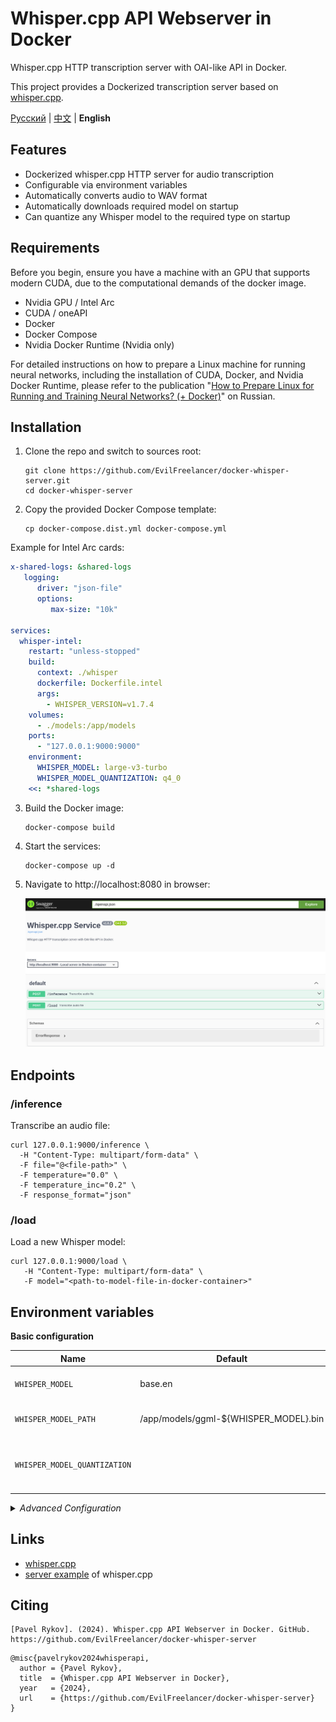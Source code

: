 # Whisper.cpp API Webserver in Docker

Whisper.cpp HTTP transcription server with OAI-like API in Docker.

This project provides a Dockerized transcription server based
on [whisper.cpp](https://github.com/ggerganov/whisper.cpp/tree/master/examples/server).

[Русский](./README.md) | [中文](./README.zh.md) | **English**

## Features

- Dockerized whisper.cpp HTTP server for audio transcription
- Configurable via environment variables
- Automatically converts audio to WAV format
- Automatically downloads required model on startup
- Can quantize any Whisper model to the required type on startup

## Requirements

Before you begin, ensure you have a machine with an GPU that supports modern CUDA, due to the computational
demands of the docker image.

* Nvidia GPU / Intel Arc
* CUDA / oneAPI
* Docker
* Docker Compose
* Nvidia Docker Runtime (Nvidia only)

For detailed instructions on how to prepare a Linux machine for running neural networks, including the installation of
CUDA, Docker, and Nvidia Docker Runtime, please refer to the
publication "[How to Prepare Linux for Running and Training Neural Networks? (+ Docker)](https://dzen.ru/a/ZVt9kRBCTCGlQqyP)"
on Russian.

## Installation

1. Clone the repo and switch to sources root:

   ```shell
   git clone https://github.com/EvilFreelancer/docker-whisper-server.git
   cd docker-whisper-server
   ```

2. Copy the provided Docker Compose template:

    ```shell
    cp docker-compose.dist.yml docker-compose.yml
    ```

Example for Intel Arc cards:

```yaml
x-shared-logs: &shared-logs
   logging:
      driver: "json-file"
      options:
         max-size: "10k"

services:
  whisper-intel:
    restart: "unless-stopped"
    build:
      context: ./whisper
      dockerfile: Dockerfile.intel  
      args:
        - WHISPER_VERSION=v1.7.4
    volumes:
      - ./models:/app/models
    ports:
      - "127.0.0.1:9000:9000"
    environment:
      WHISPER_MODEL: large-v3-turbo
      WHISPER_MODEL_QUANTIZATION: q4_0
    <<: *shared-logs
```

3. Build the Docker image:

    ```shell
    docker-compose build
    ```

4. Start the services:

    ```shell
    docker-compose up -d
    ```

5. Navigate to http://localhost:8080 in browser:

   ![Swagger UI](./assets/swagger.png)

## Endpoints

### /inference

Transcribe an audio file:

```shell
curl 127.0.0.1:9000/inference \
  -H "Content-Type: multipart/form-data" \
  -F file="@<file-path>" \
  -F temperature="0.0" \
  -F temperature_inc="0.2" \
  -F response_format="json"
```

### /load

Load a new Whisper model:

```shell
curl 127.0.0.1:9000/load \
   -H "Content-Type: multipart/form-data" \
   -F model="<path-to-model-file-in-docker-container>"
```

## Environment variables

**Basic configuration**

| Name                         | Default                               | Description                                                                      |
|------------------------------|---------------------------------------|----------------------------------------------------------------------------------|
| `WHISPER_MODEL`              | base.en                               | The default Whisper model to use                                                 |
| `WHISPER_MODEL_PATH`         | /app/models/ggml-${WHISPER_MODEL}.bin | The default path to the Whisper model file                                       |
| `WHISPER_MODEL_QUANTIZATION` |                                       | Level of quantization (will be applied only if `WHISPER_MODEL_PATH` not changed) |

<details>
<summary>
<i>Advanced Configuration</i>
</summary>

| Name                      | Default    | Description                                         |
|---------------------------|------------|-----------------------------------------------------|
| `WHISPER_THREADS`         | 4          | Number of threads to use for inference              |
| `WHISPER_PROCESSORS`      | 1          | Number of processors to use for inference           |
| `WHISPER_HOST`            | 0.0.0.0    | Host IP or hostname to bind the server to           |
| `WHISPER_PORT`            | 9000       | Port number to listen on                            |
| `WHISPER_INFERENCE_PATH`  | /inference | Inference path for all requests                     |
| `WHISPER_PUBLIC_PATH`     |            | Path to the public folder                           |
| `WHISPER_REQUEST_PATH`    |            | Request path for all requests                       |
| `WHISPER_OV_E_DEVICE`     | CPU        | OpenViBE Event Device to use                        |
| `WHISPER_OFFSET_T`        | 0          | Time offset in milliseconds                         |
| `WHISPER_OFFSET_N`        | 0          | Number of seconds to offset                         |
| `WHISPER_DURATION`        | 0          | Duration of the audio file in milliseconds          |
| `WHISPER_MAX_CONTEXT`     | -1         | Maximum context size for inference                  |
| `WHISPER_MAX_LEN`         | 0          | Maximum length of output text                       |
| `WHISPER_BEST_OF`         | 2          | Best-of-N strategy for inference                    |
| `WHISPER_BEAM_SIZE`       | -1         | Beam size for search                                |
| `WHISPER_AUDIO_CTX`       | 0          | Audio context to use for inference                  |
| `WHISPER_WORD_THOLD`      | 0.01       | Word threshold for segmentation                     |
| `WHISPER_ENTROPY_THOLD`   | 2.40       | Entropy threshold for segmentation                  |
| `WHISPER_LOGPROB_THOLD`   | -1.00      | Log probability threshold for segmentation          |
| `WHISPER_LANGUAGE`        | en         | Language code to use for translation or diarization |
| `WHISPER_PROMPT`          |            | Initial prompt                                      |
| `WHISPER_DTW`             |            | Compute token-level timestamps                      |
| `WHISPER_CONVERT`         | true       | Convert audio to WAV, requires ffmpeg on the server |
| `WHISPER_SPLIT_ON_WORD`   | false      | Split on word rather than on token                  |
| `WHISPER_DEBUG_MODE`      | false      | Enable debug mode                                   |
| `WHISPER_TRANSLATE`       | false      | Translate from source language to english           |
| `WHISPER_DIARIZE`         | false      | Stereo audio diarization                            |
| `WHISPER_TINYDIARIZE`     | false      | Enable tinydiarize (requires a tdrz model)          |
| `WHISPER_NO_FALLBACK`     | false      | Do not use temperature fallback while decoding      |
| `WHISPER_PRINT_SPECIAL`   | false      | Print special tokens                                |
| `WHISPER_PRINT_COLORS`    | false      | Print colors                                        |
| `WHISPER_PRINT_REALTIME`  | false      | Print output in realtime                            |
| `WHISPER_PRINT_PROGRESS`  | false      | Print progress                                      |
| `WHISPER_NO_TIMESTAMPS`   | false      | Do not print timestamps                             |
| `WHISPER_DETECT_LANGUAGE` | false      | Exit after automatically detecting language         |

</details>

## Links

- [whisper.cpp](https://github.com/ggerganov/whisper.cpp)
- [server example](https://github.com/ggerganov/whisper.cpp/tree/master/examples/server) of whisper.cpp

## Citing

```text
[Pavel Rykov]. (2024). Whisper.cpp API Webserver in Docker. GitHub. https://github.com/EvilFreelancer/docker-whisper-server
```

```text
@misc{pavelrykov2024whisperapi,
  author = {Pavel Rykov},
  title  = {Whisper.cpp API Webserver in Docker},
  year   = {2024},
  url    = {https://github.com/EvilFreelancer/docker-whisper-server}
}
```
